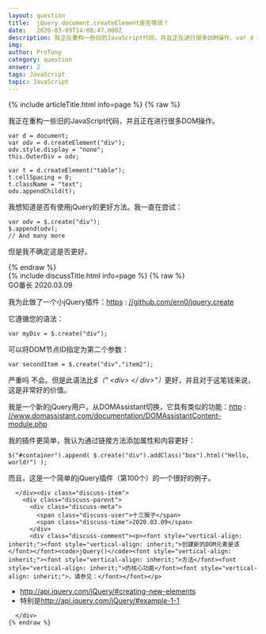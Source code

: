 ```yaml
---
layout: question
title:  jQuery document.createElement是否等效？
date:   2020-03-09T14:08:47.000Z
description: 我正在重构一些旧的JavaScript代码，并且正在进行很多DOM操作。var d = document;var odv = d.createEle...
img: 
author: ProTony
category: question
answer: 2
tags: JavaScript
topic: JavaScript
---
```

<div class="article-root">
  <div class="article">
    {% include articleTitle.html info=page %}
    {% raw %}
    <div class="article-content"><p><font style="vertical-align: inherit;"><font style="vertical-align: inherit;">我正在重构一些旧的JavaScript代码，并且正在进行很多DOM操作。</font></font></p>

<pre><code>var d = document;<font></font>
var odv = d.createElement("div");<font></font>
odv.style.display = "none";<font></font>
this.OuterDiv = odv;<font></font>
<font></font>
var t = d.createElement("table");<font></font>
t.cellSpacing = 0;<font></font>
t.className = "text";<font></font>
odv.appendChild(t);<font></font>
</code></pre>

<p><font style="vertical-align: inherit;"><font style="vertical-align: inherit;">我想知道是否有使用jQuery的更好方法。</font><font style="vertical-align: inherit;">我一直在尝试：</font></font></p>

<pre><code>var odv = $.create("div");<font></font>
$.append(odv);<font></font>
// And many more<font></font>
</code></pre>

<p><font style="vertical-align: inherit;"><font style="vertical-align: inherit;">但是我不确定这是否更好。</font></font></p></div>
    {% endraw %}
  </div>

  <div class="discuss-wrapper">
    {% include discussTitle.html info=page %}
    {% raw %}
    <div class="discuss-item">
        <div class="discuss-parent">
          <div class="discuss-meta">
            <span class="discuss-user">GO番长</span>
            <span class="discuss-time">2020.03.09</span>
          </div>
          <div class="discuss-comment"><p><font style="vertical-align: inherit;"><font style="vertical-align: inherit;">我为此做了一个小jQuery插件：</font><a href="https://github.com/ern0/jquery.create" rel="noreferrer"><font style="vertical-align: inherit;">https</font></a><font style="vertical-align: inherit;"> : </font></font><a href="https://github.com/ern0/jquery.create" rel="noreferrer"><font style="vertical-align: inherit;"><font style="vertical-align: inherit;">//github.com/ern0/jquery.create</font></font></a></p>

<p><font style="vertical-align: inherit;"><font style="vertical-align: inherit;">它遵循您的语法：</font></font></p>

<pre><code>var myDiv = $.create("div");
</code></pre>

<p><font style="vertical-align: inherit;"><font style="vertical-align: inherit;">可以将DOM节点ID指定为第二个参数：</font></font></p>

<pre><code>var secondItem = $.create("div","item2");
</code></pre>

<p><font style="vertical-align: inherit;"><font style="vertical-align: inherit;">严重吗 </font><font style="vertical-align: inherit;">不会。但是此语法比</font></font><em><font style="vertical-align: inherit;"><font style="vertical-align: inherit;">$（“ &lt;div&gt; &lt;/ div&gt;”）</font></font></em><font style="vertical-align: inherit;"><font style="vertical-align: inherit;">更好</font><font style="vertical-align: inherit;">，并且对于这笔钱来说，这是非常好的价值。</font></font></p>

<p><font style="vertical-align: inherit;"><font style="vertical-align: inherit;">我是一个新的jQuery用户，从DOMAssistant切换，它具有类似的功能：</font><a href="http://www.domassistant.com/documentation/DOMAssistantContent-module.php" rel="noreferrer"><font style="vertical-align: inherit;">http</font></a><font style="vertical-align: inherit;"> : </font></font><a href="http://www.domassistant.com/documentation/DOMAssistantContent-module.php" rel="noreferrer"><font style="vertical-align: inherit;"><font style="vertical-align: inherit;">//www.domassistant.com/documentation/DOMAssistantContent-module.php</font></font></a></p>

<p><font style="vertical-align: inherit;"><font style="vertical-align: inherit;">我的插件更简单，我认为通过链接方法添加属性和内容更好：</font></font></p>

<pre><code>$("#container").append( $.create("div").addClass("box").html("Hello, world!") );
</code></pre>

<p><font style="vertical-align: inherit;"><font style="vertical-align: inherit;">而且，这是一个简单的jQuery插件（第100个）的一个很好的例子。</font></font></p></div>
        </div>
        
      </div><div class="discuss-item">
        <div class="discuss-parent">
          <div class="discuss-meta">
            <span class="discuss-user">十三猴子</span>
            <span class="discuss-time">2020.03.09</span>
          </div>
          <div class="discuss-comment"><p><font style="vertical-align: inherit;"><font style="vertical-align: inherit;">创建新的DOM元素是该</font></font><code>jQuery()</code><font style="vertical-align: inherit;"><font style="vertical-align: inherit;">方法</font><font style="vertical-align: inherit;">的核心功能</font><font style="vertical-align: inherit;">，请参见：</font></font></p>

<ul>
<li><a href="http://api.jquery.com/jQuery/#creating-new-elements" rel="noreferrer"><font style="vertical-align: inherit;"><font style="vertical-align: inherit;">http://api.jquery.com/jQuery/#creating-new-elements</font></font></a></li>
<li><font style="vertical-align: inherit;"><font style="vertical-align: inherit;">特别是</font></font><a href="http://api.jquery.com/jQuery/#example-1-1" rel="noreferrer"><font style="vertical-align: inherit;"><font style="vertical-align: inherit;">http://api.jquery.com/jQuery/#example-1-1</font></font></a></li>
</ul></div>
        </div>
        
      </div>
    {% endraw %}
  </div>
<div>

